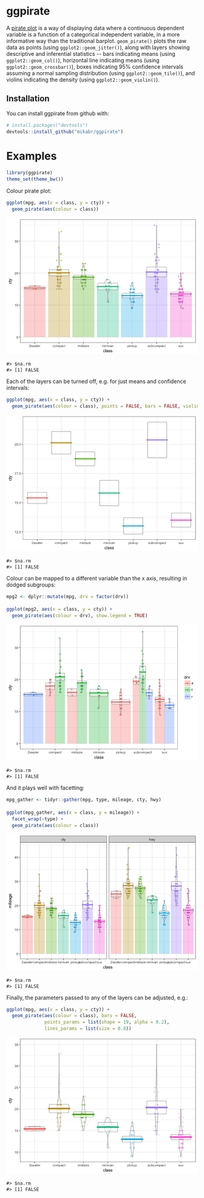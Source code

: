 
<!-- README.md is generated from README.Rmd. Please edit that file -->
ggpirate
========

A [pirate plot](https://cran.r-project.org/web/packages/yarrr/vignettes/pirateplot.html) is a way of displaying data where a continuous dependent variable is a function of a categorical independent variable, in a more informative way than the traditional barplot. `geom_pirate()` plots the raw data as points (using `ggplot2::geom_jitter()`), along with layers showing descriptive and inferential statistics -- bars indicating means (using `ggplot2::geom_col()`), horizontal line indicating means (using `ggplot2::geom_crossbar()`), boxes indicating 95% confidence intervals assuming a normal sampling distribution (using `ggplot2::geom_tile()`), and violins indicating the density (using `ggplot2::geom_violin()`).

Installation
------------

You can install ggpirate from github with:

``` r
# install.packages("devtools")
devtools::install_github("mikabr/ggpirate")
```

Examples
========

``` r
library(ggpirate)
theme_set(theme_bw())
```

Colour pirate plot:

``` r
ggplot(mpg, aes(x = class, y = cty)) +
  geom_pirate(aes(colour = class))
```

![](README-colour-1.png)

    #> $na.rm
    #> [1] FALSE

Each of the layers can be turned off, e.g. for just means and confidence intervals:

``` r
ggplot(mpg, aes(x = class, y = cty)) +
  geom_pirate(aes(colour = class), points = FALSE, bars = FALSE, violins = FALSE)
```

![](README-layers-1.png)

    #> $na.rm
    #> [1] FALSE

Colour can be mapped to a different variable than the x axis, resulting in dodged subgroups:

``` r
mpg2 <- dplyr::mutate(mpg, drv = factor(drv))

ggplot(mpg2, aes(x = class, y = cty)) +
  geom_pirate(aes(colour = drv), show.legend = TRUE)
```

![](README-dodge-1.png)

    #> $na.rm
    #> [1] FALSE

And it plays well with facetting:

``` r
mpg_gather <- tidyr::gather(mpg, type, mileage, cty, hwy)

ggplot(mpg_gather, aes(x = class, y = mileage)) +
  facet_wrap(~type) +
  geom_pirate(aes(colour = class))
```

![](README-facets-1.png)

    #> $na.rm
    #> [1] FALSE

Finally, the parameters passed to any of the layers can be adjusted, e.g.:

``` r
ggplot(mpg, aes(x = class, y = cty)) +
  geom_pirate(aes(colour = class), bars = FALSE,
              points_params = list(shape = 19, alpha = 0.2),
              lines_params = list(size = 0.8))
```

![](README-unnamed-chunk-2-1.png)

    #> $na.rm
    #> [1] FALSE
